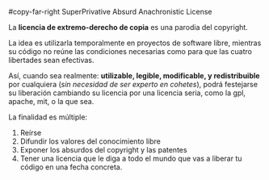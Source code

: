 #copy-far-right
SuperPrivative Absurd Anachronistic License
 
La **licencia de extremo-derecho de copia** es una parodia del copyright.
 
La idea es utilizarla temporalmente en proyectos de software libre, mientras su código no reúne las condiciones necesarias como para que las cuatro libertades sean efectivas.
 
Así, cuando sea realmente: **utilizable, legible, modificable, y redistribuible** por cualquiera (*sin necesidad de ser experto en cohetes*), podrá festejarse su liberación cambiando su licencia por una licencia seria, como la gpl, apache, mit, o la que sea.
 
La finalidad es múltiple:
 
1. Reírse
2. Difundir los valores del conocimiento libre
3. Exponer los absurdos del copyright y las patentes
4. Tener una licencia que le diga a todo el mundo que vas a liberar tu código en una fecha concreta. 
